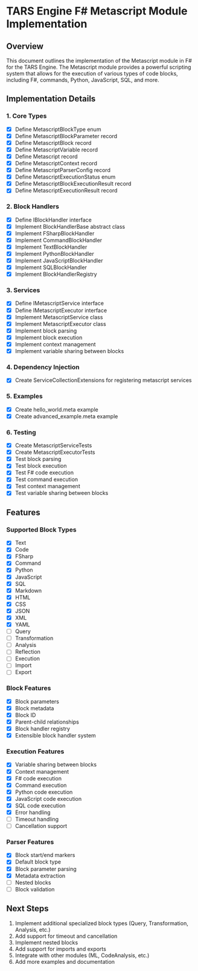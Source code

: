 ﻿# TARS Engine F# Metascript Module Implementation

## Overview
This document outlines the implementation of the Metascript module in F# for the TARS Engine. The Metascript module provides a powerful scripting system that allows for the execution of various types of code blocks, including F#, commands, Python, JavaScript, SQL, and more.

## Implementation Details

### 1. Core Types
- [x] Define MetascriptBlockType enum
- [x] Define MetascriptBlockParameter record
- [x] Define MetascriptBlock record
- [x] Define MetascriptVariable record
- [x] Define Metascript record
- [x] Define MetascriptContext record
- [x] Define MetascriptParserConfig record
- [x] Define MetascriptExecutionStatus enum
- [x] Define MetascriptBlockExecutionResult record
- [x] Define MetascriptExecutionResult record

### 2. Block Handlers
- [x] Define IBlockHandler interface
- [x] Implement BlockHandlerBase abstract class
- [x] Implement FSharpBlockHandler
- [x] Implement CommandBlockHandler
- [x] Implement TextBlockHandler
- [x] Implement PythonBlockHandler
- [x] Implement JavaScriptBlockHandler
- [x] Implement SQLBlockHandler
- [x] Implement BlockHandlerRegistry

### 3. Services
- [x] Define IMetascriptService interface
- [x] Define IMetascriptExecutor interface
- [x] Implement MetascriptService class
- [x] Implement MetascriptExecutor class
- [x] Implement block parsing
- [x] Implement block execution
- [x] Implement context management
- [x] Implement variable sharing between blocks

### 4. Dependency Injection
- [x] Create ServiceCollectionExtensions for registering metascript services

### 5. Examples
- [x] Create hello_world.meta example
- [x] Create advanced_example.meta example

### 6. Testing
- [x] Create MetascriptServiceTests
- [x] Create MetascriptExecutorTests
- [x] Test block parsing
- [x] Test block execution
- [x] Test F# code execution
- [x] Test command execution
- [x] Test context management
- [x] Test variable sharing between blocks

## Features

### Supported Block Types
- [x] Text
- [x] Code
- [x] FSharp
- [x] Command
- [x] Python
- [x] JavaScript
- [x] SQL
- [x] Markdown
- [x] HTML
- [x] CSS
- [x] JSON
- [x] XML
- [x] YAML
- [ ] Query
- [ ] Transformation
- [ ] Analysis
- [ ] Reflection
- [ ] Execution
- [ ] Import
- [ ] Export

### Block Features
- [x] Block parameters
- [x] Block metadata
- [x] Block ID
- [x] Parent-child relationships
- [x] Block handler registry
- [x] Extensible block handler system

### Execution Features
- [x] Variable sharing between blocks
- [x] Context management
- [x] F# code execution
- [x] Command execution
- [x] Python code execution
- [x] JavaScript code execution
- [x] SQL code execution
- [x] Error handling
- [ ] Timeout handling
- [ ] Cancellation support

### Parser Features
- [x] Block start/end markers
- [x] Default block type
- [x] Block parameter parsing
- [x] Metadata extraction
- [ ] Nested blocks
- [ ] Block validation

## Next Steps
1. Implement additional specialized block types (Query, Transformation, Analysis, etc.)
2. Add support for timeout and cancellation
3. Implement nested blocks
4. Add support for imports and exports
5. Integrate with other modules (ML, CodeAnalysis, etc.)
6. Add more examples and documentation

